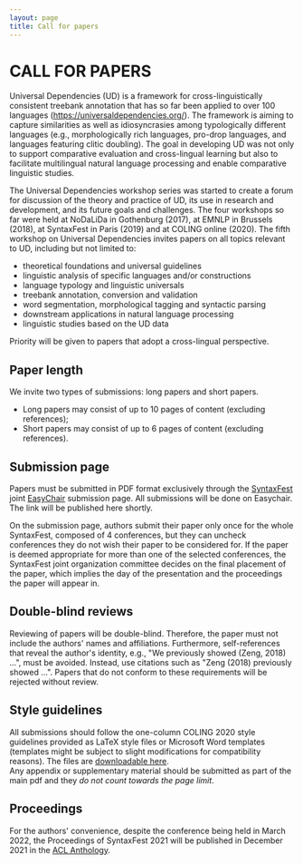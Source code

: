 ```yaml
---
layout: page
title: Call for papers
---
```


# CALL FOR PAPERS

Universal Dependencies (UD) is a framework for cross-linguistically consistent treebank annotation that has so far been applied to over 100 languages (<https://universaldependencies.org/>). The framework is aiming to capture similarities as well as idiosyncrasies among typologically different languages (e.g., morphologically rich languages, pro-drop languages, and languages featuring clitic doubling). The goal in developing UD was not only to support comparative evaluation and cross-lingual learning but also to facilitate multilingual natural language processing and enable comparative linguistic studies.

The Universal Dependencies workshop series was started to create a forum for discussion of the theory and practice of UD, its use in research and development, and its future goals and challenges. The four workshops so far were held at NoDaLiDa in Gothenburg (2017), at EMNLP in Brussels (2018), at SyntaxFest in Paris (2019) and at COLING online (2020). The fifth workshop on Universal Dependencies invites papers on all topics relevant to UD, including but not limited to:

- theoretical foundations and universal guidelines
- linguistic analysis of specific languages and/or constructions
- language typology and linguistic universals
- treebank annotation, conversion and validation
- word segmentation, morphological tagging and syntactic parsing
- downstream applications in natural language processing
- linguistic studies based on the UD data

Priority will be given to papers that adopt a cross-lingual perspective.

## Paper length

We invite two types of submissions: long papers and short papers.

* Long papers may consist of up to 10 pages of content (excluding references);
* Short papers may consist of up to 6 pages of content (excluding references).

## Submission page

Papers must be submitted in PDF format exclusively through the [SyntaxFest](https://syntaxfest.github.io/) joint [EasyChair](https://easychair.org/conferences/?conf=syntaxfest2021) submission page. All submissions will be done on Easychair. The link will be published here shortly.

On the submission page, authors submit their paper only once for the whole SyntaxFest, composed of 4 conferences, but they can uncheck conferences they do not wish their paper to be considered for. If the paper is deemed appropriate for more than one of the selected conferences, the SyntaxFest joint organization committee decides on the final placement of the paper, which implies the day of the presentation and the proceedings the paper will appear in.

## Double-blind reviews

Reviewing of papers will be double-blind. Therefore, the paper must not include the authors' names and affiliations. Furthermore, self-references that reveal the author's identity, e.g., "We previously showed (Zeng, 2018) ...", must be avoided. Instead, use citations such as "Zeng (2018) previously showed ...". Papers that do not conform to these requirements will be rejected without review.

## Style guidelines

All submissions should follow the one-column COLING 2020 style guidelines provided as LaTeX style files or Microsoft Word templates (templates might be subject to slight modifications for compatibility reasons). The files are [downloadable here](/resources/syntaxfest2021style.zip).   
Any appendix or supplementary material should be submitted as part of the main pdf and they *do not count towards the page limit*.

## Proceedings

For the authors' convenience, despite the conference being held in March 2022, the Proceedings of SyntaxFest 2021 will be published in December 2021 in the [ACL Anthology](https://www.aclweb.org/anthology/).
